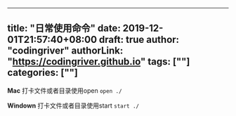 ﻿
---
title: "日常使用命令"
date: 2019-12-01T21:57:40+08:00
draft: true
author: "codingriver"
authorLink: "https://codingriver.github.io"
 tags: [""]
categories: [""]
---

<!--more-->


**Mac**
打卡文件或者目录使用open
`open ./`

**Windown**
打卡文件或者目录使用start
`start ./`
